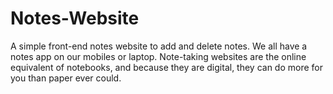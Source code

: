 # Notes-Website
A simple front-end notes website to add and delete notes. We all have a notes app on our mobiles or laptop. Note-taking websites are the online equivalent of notebooks, and because they are digital, they can do more for you than paper ever could.
